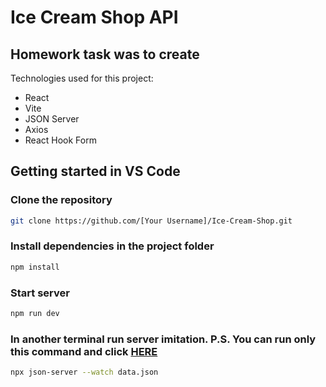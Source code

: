 # Ice Cream Shop API

## Homework task  was to create 

Technologies used for this project:
- React
- Vite
- JSON Server
- Axios
- React Hook Form

## Getting started in VS Code

### Clone the repository
```bash
git clone https://github.com/[Your Username]/Ice-Cream-Shop.git
```

### Install dependencies in the project folder
```bash
npm install
```

### Start server 
```bash
npm run dev
```

### In another terminal run server imitation. P.S. You can run only this command and click [HERE](https://ice-cream-shop-tau.vercel.app/)
```bash
npx json-server --watch data.json
```

